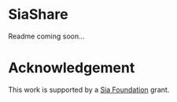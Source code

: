 # SiaShare
Readme coming soon...

# Acknowledgement
This work is supported by a [Sia Foundation](https://sia.tech/) grant.
